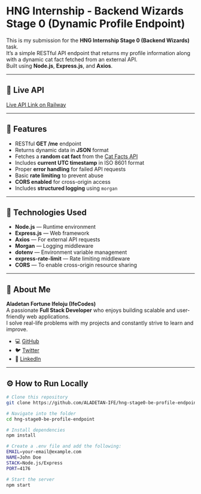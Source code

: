 # HNG Internship - Backend Wizards Stage 0 (Dynamic Profile Endpoint)

This is my submission for the **HNG Internship Stage 0 (Backend Wizards)** task.  
It’s a simple RESTful API endpoint that returns my profile information along with a dynamic cat fact fetched from an external API.  
Built using **Node.js**, **Express.js**, and **Axios**.

---

## 🚀 Live API
[Live API Link on Railway](https://profile-endpoint-hng-0.up.railway.app/me)

---

## 🧩 Features
- RESTful **GET /me** endpoint  
- Returns dynamic data in **JSON** format  
- Fetches a **random cat fact** from the [Cat Facts API](https://catfact.ninja/fact)  
- Includes **current UTC timestamp** in ISO 8601 format  
- Proper **error handling** for failed API requests  
- Basic **rate limiting** to prevent abuse  
- **CORS enabled** for cross-origin access  
- Includes **structured logging** using `morgan`  

---

## 🧠 Technologies Used
- **Node.js** — Runtime environment  
- **Express.js** — Web framework  
- **Axios** — For external API requests  
- **Morgan** — Logging middleware  
- **dotenv** — Environment variable management  
- **express-rate-limit** — Rate limiting middleware  
- **CORS** — To enable cross-origin resource sharing  

---

## 👤 About Me
**Aladetan Fortune Ifeloju (IfeCodes)**  
A passionate **Full Stack Developer** who enjoys building scalable and user-friendly web applications.  
I solve real-life problems with my projects and constantly strive to learn and improve.  

- 💻 [GitHub](https://github.com/ALADETAN-IFE)  
- 🐦 [Twitter](https://x.com/ifeCodes_)  
- 💼 [LinkedIn](https://www.linkedin.com/in/fortune-ife-aladetan-458ab136a?utm_source=share&utm_campaign=share_via&utm_content=profile&utm_medium=android_app)

---

## ⚙️ How to Run Locally

```bash
# Clone this repository
git clone https://github.com/ALADETAN-IFE/hng-stage0-be-profile-endpoint.git

# Navigate into the folder
cd hng-stage0-be-profile-endpoint

# Install dependencies
npm install

# Create a .env file and add the following:
EMAIL=your-email@example.com
NAME=John Doe
STACK=Node.js/Express
PORT=4176

# Start the server
npm start
